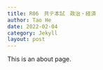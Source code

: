 ```yaml
---
title: R06　共テ本試　政治・経済
author: Tao He
date: 2022-02-04
category: Jekyll
layout: post
---
```


This is an about page.
